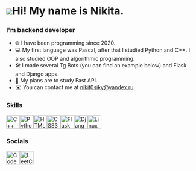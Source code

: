 ![](https://user-images.githubusercontent.com/18350557/176309783-0785949b-9127-417c-8b55-ab5a4333674e.gif)Hi! My name is Nikita.
==============================================================================================================================

<h3>I'm backend developer</h3>


* 🌐 I have been programming since 2020.
* 💻 My first language was Pascal, after that I studied Python and C++. I also studied OOP and algorithmic programming.
* 🛠 I made several Tg Bots (you can find an example below) and Flask and Django apps.
* 🎯 My plans are to study Fast API.
* ✉️ You can contact me at [nikit0siky@yandex.ru](mailto:nikit0siky@yandex.ru)

### Skills


<p align="left">
<a href="https://docs.microsoft.com/en-us/cpp/?view=msvc-170" target="_blank" rel="noreferrer"><img src="https://raw.githubusercontent.com/danielcranney/readme-generator/main/public/icons/skills/cplusplus-colored.svg" width="36" height="36" alt="C++" /></a><a href="https://www.python.org/" target="_blank" rel="noreferrer"><img src="https://raw.githubusercontent.com/danielcranney/readme-generator/main/public/icons/skills/python-colored.svg" width="36" height="36" alt="Python" /></a><a href="https://developer.mozilla.org/en-US/docs/Glossary/HTML5" target="_blank" rel="noreferrer"><img src="https://raw.githubusercontent.com/danielcranney/readme-generator/main/public/icons/skills/html5-colored.svg" width="36" height="36" alt="HTML5" /></a><a href="https://www.w3.org/TR/CSS/#css" target="_blank" rel="noreferrer"><img src="https://raw.githubusercontent.com/danielcranney/readme-generator/main/public/icons/skills/css3-colored.svg" width="36" height="36" alt="CSS3" /></a><a href="https://flask.palletsprojects.com/en/2.0.x/" target="_blank" rel="noreferrer"><img src="https://raw.githubusercontent.com/danielcranney/readme-generator/main/public/icons/skills/flask-colored.svg" width="36" height="36" alt="Flask" /><a href="https://www.djangoproject.com/" target="_blank" rel="noreferrer"><img src="https://raw.githubusercontent.com/danielcranney/readme-generator/main/public/icons/skills/django-colored.svg" width="36" height="36" alt="Django" /></a><a href="https://www.linux.org" target="_blank" rel="noreferrer"><img src="https://raw.githubusercontent.com/danielcranney/readme-generator/main/public/icons/skills/linux-colored.svg" width="36" height="36" alt="Linux" /></a>
</p>


### Socials

<p align="left">
<a href="https://www.codewars.com/users/c00LN1K" target="_blank" rel="noreferrer"><img src="https://www.codewars.com/packs/assets/logo.f607a0fb.svg" width="36" height="36" alt="CodeWars" /></a><a href="https://leetcode.com/c00LN1K/" target="_blank" rel="noreferrer"><img src="https://cdn.iconscout.com/icon/free/png-512/free-leetcode-3628297-3031905.png?f=avif&w=256" width="36" height="36" alt="LeetCode" />

<!---
c00LN1K/c00LN1K is a ✨ special ✨ repository because its `README.md` (this file) appears on your GitHub profile.
You can click the Preview link to take a look at your changes.
--->

